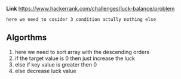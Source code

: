 **Link** https://www.hackerrank.com/challenges/luck-balance/problem

`here we need to cosider 3 condition actully nothing else`

## Algorthms 
1. here we need to sort array with the descending orders
2. if the target value is 0  then just increase the luck 
3. else if key value is greater then 0
4. else decrease luck value